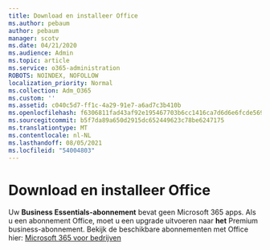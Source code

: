 ```yaml
---
title: Download en installeer Office
ms.author: pebaum
author: pebaum
manager: scotv
ms.date: 04/21/2020
ms.audience: Admin
ms.topic: article
ms.service: o365-administration
ROBOTS: NOINDEX, NOFOLLOW
localization_priority: Normal
ms.collection: Adm_O365
ms.custom: ''
ms.assetid: c040c5d7-ff1c-4a29-91e7-a6ad7c3b410b
ms.openlocfilehash: f6306811fad43af92e195467703b6cc1416ca7d6d6e6fcde56901e895f8c8239
ms.sourcegitcommit: b5f7da89a650d2915dc652449623c78be6247175
ms.translationtype: MT
ms.contentlocale: nl-NL
ms.lasthandoff: 08/05/2021
ms.locfileid: "54004803"
---
```

# <a name="download-and-install-office"></a>Download en installeer Office

Uw **Business Essentials-abonnement** bevat geen Microsoft 365 apps. Als u een abonnement Office, moet u een upgrade uitvoeren naar **het** Premium  business-abonnement. Bekijk de beschikbare abonnementen met Office hier: [Microsoft 365 voor bedrijven](https://products.office.com/compare-all-microsoft-office-products?tab=2)
  

